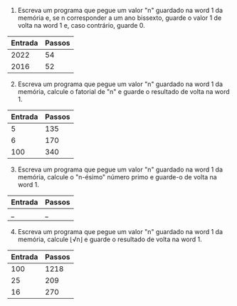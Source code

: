 1. Escreva um programa que pegue um valor "n" guardado na word 1 da memória e,
se n corresponder a um ano bissexto, guarde o valor 1 de volta na word 1 e, caso
contrário, guarde 0.

| Entrada | Passos|
|----------|--------|
| 2022 | 54|
|2016 | 52 |



2. Escreva um programa que pegue um valor "n" guardado na word 1 da memória,
calcule o fatorial de "n" e guarde o resultado de volta na word 1.

| Entrada | Passos|
|----------|--------|
| 5 | 135 |
|6|170|
|100|340|

3. Escreva um programa que pegue um valor "n" guardado na word 1 da memória,
calcule o "n-ésimo" número primo e guarde-o de volta na word 1.

| Entrada | Passos|
|----------|--------|
| _  |_  |

4. Escreva um programa que pegue um valor "n" guardado na word 1 da memória,
calcule ⌊√n⌋ e guarde o resultado de volta na word 1.

| Entrada | Passos|
|----------|--------|
| 100  | 1218 |
|25|209|
|16|270|